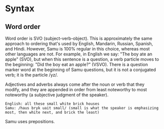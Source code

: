 # Syntax

## Word order

Word order is SVO (subject-verb-object). This is approximately the same approach to ordering that's used by English, Mandarin, Russian, Spanish, and Hindi. However, Samu
is 100% regular in this choice, whereas most other languages are not. For example, in English we say: "The boy ate an apple" (SVO), but when this sentence is a question, a verb particle moves to the beginning: "Did the boy eat an apple?" (VSVO). There is a question marker word at the beginning of Samu questions, but it is not a conjugated verb; it is the particle /yz/.

Adjectives and adverbs always come after the noun or verb that they modify, and they are appended in order from least noteworthy to most noteworthy (a subjective judgment of the speaker).

    English: all these small white brick houses
    Samu: /haus bryk uait small/ (small is what the speaker is emphasizing most, then white next, and brick the least)

Samu uses prepositions. 
